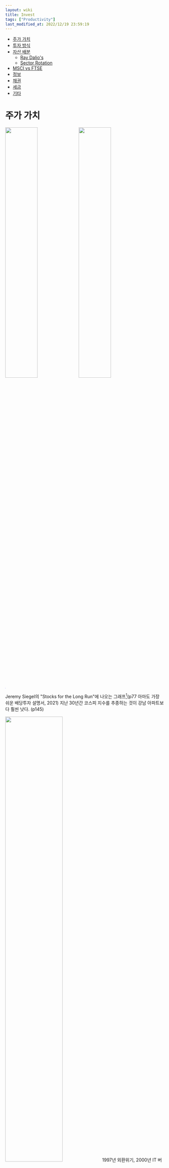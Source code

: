 ```yaml
---
layout: wiki 
title: Invest
tags: ["Productivity"]
last_modified_at: 2022/12/19 23:59:19
---
```


<!-- TOC -->

- [주가 가치](#주가-가치)
- [투자 방식](#투자-방식)
- [자산 배분](#자산-배분)
  - [Ray Dalio's](#ray-dalios)
  - [Sector Rotation](#sector-rotation)
- [MSCI vs FTSE](#msci-vs-ftse)
- [정보](#정보)
- [채권](#채권)
- [세금](#세금)
- [기타](#기타)

<!-- /TOC -->

# 주가 가치
<img src="https://vadevalor.com/wp-content/uploads/2022/06/shares-long-run-siegel.png" width="45%" style="float: left; margin-right: 5px"><img src="https://user-images.githubusercontent.com/1250095/200182674-82412981-24e7-42cd-b92d-0ff34944484b.png" width="45%">

<img src="data:image/png;base64,iVBORw0KGgoAAAANSUhEUgAAAAEAAAABCAYAAAAfFcSJAAAADUlEQVR42mNkYPhfDwAChwGA60e6kgAAAABJRU5ErkJggg==" style="clear: both">

Jeremy Siegel의 "Stocks for the Long Run"에 나오는 그래프[^fn-1](p77 아마도 가장 쉬운 배당투자 설명서, 2021) 지난 30년간 코스피 지수를 추종하는 것이 강남 아파트보다 훨씬 낫다. (p145)

[^fn-1]: <https://vadevalor.com/en/shares-for-the-long-term/>

<img src="https://user-images.githubusercontent.com/1250095/200182675-322cb00e-01a5-4a9e-8d8c-cbc6b7420edd.png" width="60%">
1997년 외환위기, 2000년 IT 버블 붕괴, 2008년 금융위기 등 위기가 닥칠 때마다 환율은 급등했다. 덕분에 한국인은 환율방어 효과를 누리게 된다. (p146) 반면 존 보글은 미국인은 해외 주식을 보유하여 환위험에 노출될 필요가 없다고 했다. (p314 모든 주식을 소유하라, 2007, 2017, 2019)

Andre Kostolany는 주식시장을 '산책하는 개와 주인'으로 비유했다. (p204) 

<img src="https://user-images.githubusercontent.com/1250095/200182663-77b01654-1281-4168-aa1f-cb10f93f94d7.png" width="40%">

코스피 시가총액 순위(p213)

# 투자 방식
- 패시브 투자
- 가치 투자: 저평가된 개별 종목 매수
- 기술적 투자: 차트 패턴, 가격의 추세 신봉. 책에서는 모멘텀 효과 활용(p54 거인의 포트폴리오, 2021)
- 매크로 투자: 경제 지표 활용
- 정보 투자: 시황 이용

퀀트 투자: 수치를 기반으로 규칙 기반 투자

투자에서 가장 중요한 것은 최대낙폭 MDD <sup>Maximum Drawdown</sup>(p90), MDD 20%를 넘기지 마라(p107). 모멘텀 효과: 최근 3~12개월간 오른 자산은 향후 3~12개월 동안에도 계속 오른다. 11~4월 수익이 높다(p245).

카나리아 자산군: VWO와 BND 모멘텀 스코어가 0이하면 SPY 수익이 나빠진다(p318).
- 모멘텀 스코어 = (12 * 1개월 수익)+(4 * 3개월 수익)+(2 * 6개월 수익)+(12개월 수익)

# 자산 배분
[백테스트](https://www.portfoliovisualizer.com/backtest-portfolio)

## Ray Dalio's
All-Seasons Portfolio
- 주식 30%
- 중기 국채(IEF) 10%
- 장기 국채(TLT) 40%
- 금 7.5%
- 원자재(DBC) 7.5%

책에 나온 2021/08까지는 MDD가 13.1%였으나(p198 거인의 포트폴리오) 2022/09(22/01부터 9개월간)에 21.18%(Rebalance Monthly)를 기록했다. 해당 채권 ETF들은 만기 없는 기간 편입이기 때문에 안정 자산으로 보기에 적절하지 않다.

All-Weather Portfolio
- 주식 12%
- 선진국 주식(EFA) 12%
- 신흥국 주식(EEM) 12%
- 원자재(DBC) 7%
- 금 7%
- 미국 제로쿠폰 장기국채(EDV) 18%
- 물가 연동채(15년 이상 LTPZ) 18%
- 미국 회사채(LQD) 7%
- 신흥국 채권(EMLC) 7%

<img src="https://user-images.githubusercontent.com/1250095/200260100-9cc5553f-1420-4ebd-8076-0e9a5b62f6a2.png" width="40%">(p211)

마찬가지로 채권 ETF는 안정 자산으로 적절하지 않다.

---

<img src="https://user-images.githubusercontent.com/1250095/200185237-7ff1e294-7afa-4f49-97c1-5a921f39f3f8.png" width="40%">

1000만원 포트폴리오(p194 나의 첫 ETF 포트폴리오), 2022년 장에서는 여지 없이 망가진다. 적절하지 않음.

금 ETF 경제 위기에 대비해 포트폴리오의 5% 이하 비중으로 보유. 동일 지수를 따라가는 **TIGER 골드선물(H)**.

## Sector Rotation
<img src="https://media-exp1.licdn.com/dms/image/C4D12AQFj8lEgI4z4nw/article-cover_image-shrink_720_1280/0/1597058369468?e=1674691200&v=beta&t=nl7wOtLYxB6dV06WtrDiUroKIeqQpzorXau9D3QpO-I" width="60%">[^fn-sector]

[^fn-sector]: <https://www.linkedin.com/pulse/mother-all-sector-rotation-strategies-erez-katz/>

<img src="https://cdn.imweb.me/upload/S202007060a6290d744549/147f6035b6f62.png" width="50%">[^fn-uppity]

[^fn-uppity]: <https://uppity.co.kr/serial/?q=YToxOntzOjEyOiJrZXl3b3JkX3R5cGUiO3M6MzoiYWxsIjt9&bmode=view&idx=6672957&t=board>

# MSCI vs FTSE
우리나라는 MSCI에는 Emerging Market(개발도상국)으로 분류되어 있지만 FTSE에는 Developed Market(선진국)으로 분류되어 있다. EFA/EEM은 MSCI, VEA는 FTSE

MSCI vs FTSE: Number of shares by index

| Region | MSCI | FTSE |
| ------ | ---- | ---- |
| All-World	| 2,849 | 3,928 | 
| Developed Markets | 1,655 | 2,177 | 
| Emerging Markets | 1,194 | 1,751 | 
| Europe | 443 | 594 | 
| Japan | 322 | 520 | 

(Source: FTSE, MSCI; as of 28/06/2019[^fn-2])

[^fn-2]: <https://www.justetf.com/en/news/etf/msci-vs-ftse-which-etf-provider-is-the-best-index-provider.html>

# 정보
- ETN은 파생결합증권으로 레버리지, 인버스 상품이 이에 해당(p40 나의 첫 ETF 포트폴리오, 2022)

# 채권
- [장내채권시세(신한)](https://www.shinhansec.com/siw/wealth-management/bond-rp/590401/view.do)
  - [거래량 순(한국투자증권)](https://securities.koreainvestment.com/main/mall/opendecision/DecisionInfo.jsp?cmd=TF02da010200)
  - [채권 검색(삼성)](https://www.samsungpop.com/?MENU_CODE=M1231752589437)
  - [주식형 채권(나무증권)](https://m.mynamuh.com/finance/bond/bond/inList)
- [종목상세내역](https://seibro.or.kr/websquare/control.jsp?w2xPath=/IPORTAL/user/bond/BIP_CNTS03005V.xml&menuNo=88)

<img src="https://user-images.githubusercontent.com/1250095/206353062-68a2e2b3-60e4-4da5-bf01-125b0ffef184.png" width="70%">[^fn-tiger]

[^fn-tiger]: <https://www.tigeretf.com/ko/insight/etf-for-you/view.do?detailsKey=330>

미국 만기매칭형 채권 ETF:
<img src="https://user-images.githubusercontent.com/1250095/206414621-dae8c872-7a2f-47d6-ae19-e4a6a6fc2019.png" width="70%">[^fn-yoon]

[^fn-yoon]: <https://youtu.be/N1uK47DriDQ>

국내 만기수익률:
<img src="https://user-images.githubusercontent.com/1250095/206415574-0a219d8f-9a89-4333-bb79-0be5de0b63e8.png" width="60%">[^fn-yoon]

# 세금
<img src="https://user-images.githubusercontent.com/1250095/206183683-689940a7-20cd-4cd9-a4f0-a2bc30ee272c.png" width="60%">[^fn-toss]

국내라도 주식 외 ETF는 매매 차익(과표기준가)을 배당 소득으로 보고 과세한다.

[^fn-toss]: <https://blog.toss.im/article/etf-and-tax>

<img src="https://user-images.githubusercontent.com/1250095/206183707-2bb44160-89b0-4433-a137-328c9304b132.png" width="60%">

해외 ETF는 매매 차익에서 250 공제 후 양도소득세 22%(분류과세, 종합소득세 포함 x)이며, 개별 신청(증권사 대행)해야 한다.

<img src="https://user-images.githubusercontent.com/1250095/206183713-e1900edd-ee36-434a-9180-8b7e4e36ad12.png" width="60%">

채권 ETF는 매매 차익, 배당 소득 모두 과세하므로 ISA 이용 200(수익률 5%시 원금 4000 투자)까지 면제.

금융소득종합과세: 배당 소득(매매 소득 x, 국내 채권/해외 ETF 매매는 배당 소득)이 연 2000(월 166)을 넘어가면 금융소득과 근로소득, 사업소득 등을 더한 총소득에 누진세율 적용. 최고 세율 49.5%

다시 정리:
<img src="https://user-images.githubusercontent.com/1250095/206204746-06c7e0af-be13-42ee-bbc7-a36a5e324d53.png" width="60%">[^fn-jhonber]

[^fn-jhonber]: <https://jhonber.com/kospi200-vs-kospi200-tr-%ED%86%A0%ED%83%88%EB%A6%AC%ED%84%B4-etf-1/#%EC%84%B8%EA%B8%88_%EC%B2%B4%EA%B3%84_%EB%B9%84%EA%B5%90_%ED%86%A0%ED%83%88%EB%A6%AC%ED%84%B4_ETF_vs_%EA%B0%80%EA%B2%A9%EC%A7%80%EC%88%98_ETF>

일반 계좌 투자 조건:
- 해외 주식
- 국내 주식 중 배당금 없는 주식(매매 차익은 비과세)

# 기타
- 앙드레 코스톨라니 Andre Kostolany는 "일단 우량주 몇 종목을 산 다음 수면제를 먹고 몇 년 동안 푹 자라"고 얘기했다(p230 나의 첫 ETF 포트폴리오).
